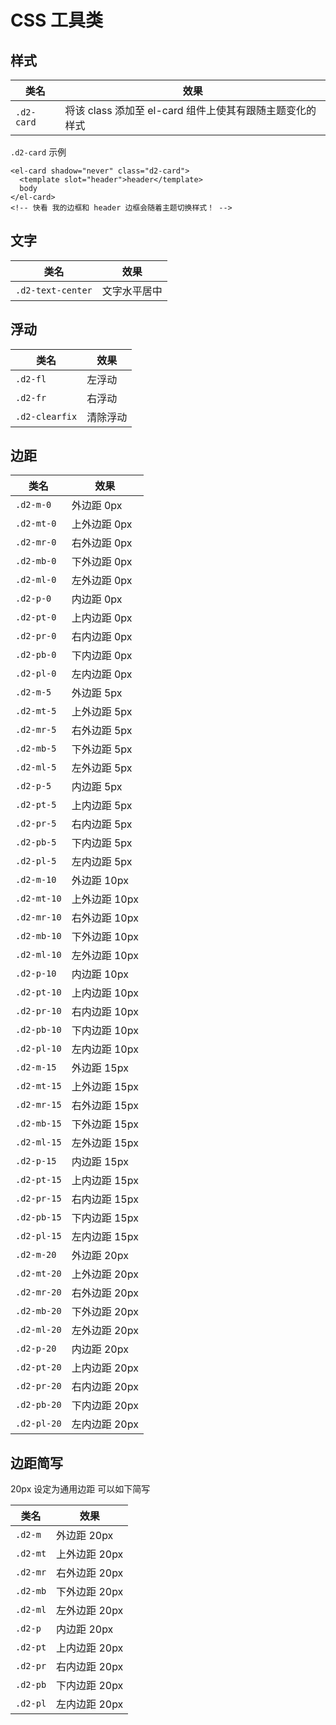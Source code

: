 # CSS 工具类

## 样式

| 类名 | 效果 |
| --- | --- |
| `.d2-card` | 将该 class 添加至 el-card 组件上使其有跟随主题变化的样式 |

`.d2-card` 示例

``` vue
<el-card shadow="never" class="d2-card">
  <template slot="header">header</template>
  body
</el-card>
<!-- 快看 我的边框和 header 边框会随着主题切换样式！ -->
```

## 文字

| 类名 | 效果 |
| --- | --- |
| `.d2-text-center` | 文字水平居中 |

## 浮动

| 类名 | 效果 |
| --- | --- |
| `.d2-fl` | 左浮动 |
| `.d2-fr` | 右浮动 |
| `.d2-clearfix` | 清除浮动 |

## 边距

| 类名 | 效果 |
| --- | --- |
| `.d2-m-0` | 外边距 0px |
| `.d2-mt-0` | 上外边距 0px |
| `.d2-mr-0` | 右外边距 0px |
| `.d2-mb-0` | 下外边距 0px |
| `.d2-ml-0` | 左外边距 0px |
| `.d2-p-0` | 内边距 0px |
| `.d2-pt-0` | 上内边距 0px |
| `.d2-pr-0` | 右内边距 0px |
| `.d2-pb-0` | 下内边距 0px |
| `.d2-pl-0` | 左内边距 0px |
| `.d2-m-5` | 外边距 5px |
| `.d2-mt-5` | 上外边距 5px |
| `.d2-mr-5` | 右外边距 5px |
| `.d2-mb-5` | 下外边距 5px |
| `.d2-ml-5` | 左外边距 5px |
| `.d2-p-5` | 内边距 5px |
| `.d2-pt-5` | 上内边距 5px |
| `.d2-pr-5` | 右内边距 5px |
| `.d2-pb-5` | 下内边距 5px |
| `.d2-pl-5` | 左内边距 5px |
| `.d2-m-10` | 外边距 10px |
| `.d2-mt-10` | 上外边距 10px |
| `.d2-mr-10` | 右外边距 10px |
| `.d2-mb-10` | 下外边距 10px |
| `.d2-ml-10` | 左外边距 10px |
| `.d2-p-10` | 内边距 10px |
| `.d2-pt-10` | 上内边距 10px |
| `.d2-pr-10` | 右内边距 10px |
| `.d2-pb-10` | 下内边距 10px |
| `.d2-pl-10` | 左内边距 10px |
| `.d2-m-15` | 外边距 15px |
| `.d2-mt-15` | 上外边距 15px |
| `.d2-mr-15` | 右外边距 15px |
| `.d2-mb-15` | 下外边距 15px |
| `.d2-ml-15` | 左外边距 15px |
| `.d2-p-15` | 内边距 15px |
| `.d2-pt-15` | 上内边距 15px |
| `.d2-pr-15` | 右内边距 15px |
| `.d2-pb-15` | 下内边距 15px |
| `.d2-pl-15` | 左内边距 15px |
| `.d2-m-20` | 外边距 20px |
| `.d2-mt-20` | 上外边距 20px |
| `.d2-mr-20` | 右外边距 20px |
| `.d2-mb-20` | 下外边距 20px |
| `.d2-ml-20` | 左外边距 20px |
| `.d2-p-20` | 内边距 20px |
| `.d2-pt-20` | 上内边距 20px |
| `.d2-pr-20` | 右内边距 20px |
| `.d2-pb-20` | 下内边距 20px |
| `.d2-pl-20` | 左内边距 20px |

## 边距简写

20px 设定为通用边距 可以如下简写

| 类名 | 效果 |
| --- | --- |
| `.d2-m` | 外边距 20px |
| `.d2-mt` | 上外边距 20px |
| `.d2-mr` | 右外边距 20px |
| `.d2-mb` | 下外边距 20px |
| `.d2-ml` | 左外边距 20px |
| `.d2-p` | 内边距 20px |
| `.d2-pt` | 上内边距 20px |
| `.d2-pr` | 右内边距 20px |
| `.d2-pb` | 下内边距 20px |
| `.d2-pl` | 左内边距 20px |